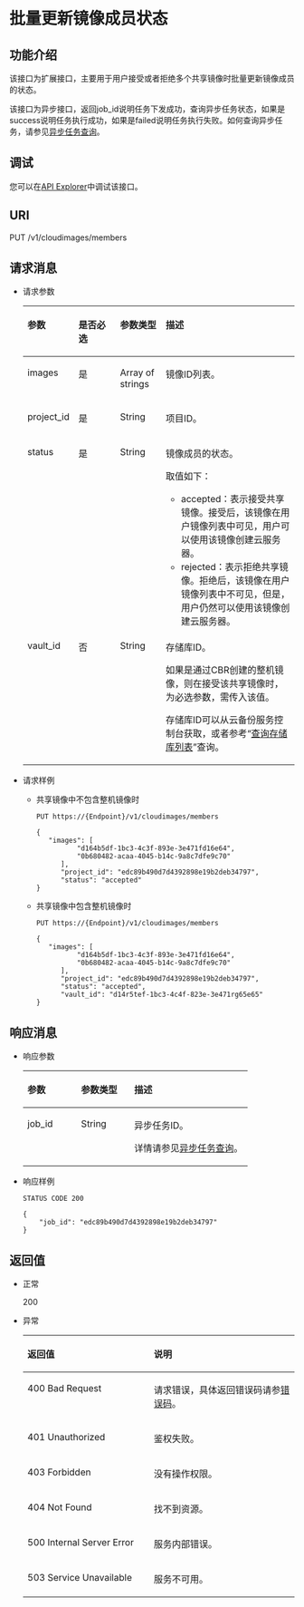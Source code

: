 # 批量更新镜像成员状态<a name="ims_03_0625"></a>

## 功能介绍<a name="section11046056154747"></a>

该接口为扩展接口，主要用于用户接受或者拒绝多个共享镜像时批量更新镜像成员的状态。

该接口为异步接口，返回job\_id说明任务下发成功，查询异步任务状态，如果是success说明任务执行成功，如果是failed说明任务执行失败。如何查询异步任务，请参见[异步任务查询](异步任务查询.md)。

## 调试<a name="section44686511322"></a>

您可以在[API Explorer](https://apiexplorer.developer.huaweicloud.com/apiexplorer/doc?locale=zh-cn&consoleCurrentProductId=ims&consoleCurrentProductshort=&product=IMS&api=BatchUpdateMembers)中调试该接口。

## URI<a name="section66620681154747"></a>

PUT /v1/cloudimages/members

## 请求消息<a name="section29704853154747"></a>

-   请求参数

    <a name="table23910047154747"></a>
    <table><thead align="left"><tr id="row24965460154747"><th class="cellrowborder" valign="top" width="17.51%" id="mcps1.1.5.1.1"><p id="p8936346154747"><a name="p8936346154747"></a><a name="p8936346154747"></a>参数</p>
    </th>
    <th class="cellrowborder" valign="top" width="15.61%" id="mcps1.1.5.1.2"><p id="p4072498116916"><a name="p4072498116916"></a><a name="p4072498116916"></a>是否必选</p>
    </th>
    <th class="cellrowborder" valign="top" width="16.939999999999998%" id="mcps1.1.5.1.3"><p id="p52755425154747"><a name="p52755425154747"></a><a name="p52755425154747"></a>参数类型</p>
    </th>
    <th class="cellrowborder" valign="top" width="49.94%" id="mcps1.1.5.1.4"><p id="p57477321154747"><a name="p57477321154747"></a><a name="p57477321154747"></a>描述</p>
    </th>
    </tr>
    </thead>
    <tbody><tr id="row25151394154747"><td class="cellrowborder" valign="top" width="17.51%" headers="mcps1.1.5.1.1 "><p id="p503796569524"><a name="p503796569524"></a><a name="p503796569524"></a>images</p>
    </td>
    <td class="cellrowborder" valign="top" width="15.61%" headers="mcps1.1.5.1.2 "><p id="p542203749524"><a name="p542203749524"></a><a name="p542203749524"></a>是</p>
    </td>
    <td class="cellrowborder" valign="top" width="16.939999999999998%" headers="mcps1.1.5.1.3 "><p id="p297741849524"><a name="p297741849524"></a><a name="p297741849524"></a>Array of strings</p>
    </td>
    <td class="cellrowborder" valign="top" width="49.94%" headers="mcps1.1.5.1.4 "><p id="p628987279524"><a name="p628987279524"></a><a name="p628987279524"></a>镜像ID列表。</p>
    </td>
    </tr>
    <tr id="row97255929413"><td class="cellrowborder" valign="top" width="17.51%" headers="mcps1.1.5.1.1 "><p id="p178181919524"><a name="p178181919524"></a><a name="p178181919524"></a>project_id</p>
    </td>
    <td class="cellrowborder" valign="top" width="15.61%" headers="mcps1.1.5.1.2 "><p id="p339873569524"><a name="p339873569524"></a><a name="p339873569524"></a>是</p>
    </td>
    <td class="cellrowborder" valign="top" width="16.939999999999998%" headers="mcps1.1.5.1.3 "><p id="p15124339524"><a name="p15124339524"></a><a name="p15124339524"></a>String</p>
    </td>
    <td class="cellrowborder" valign="top" width="49.94%" headers="mcps1.1.5.1.4 "><p id="p553982639524"><a name="p553982639524"></a><a name="p553982639524"></a>项目ID。</p>
    </td>
    </tr>
    <tr id="row387653339418"><td class="cellrowborder" valign="top" width="17.51%" headers="mcps1.1.5.1.1 "><p id="p529068859524"><a name="p529068859524"></a><a name="p529068859524"></a>status</p>
    </td>
    <td class="cellrowborder" valign="top" width="15.61%" headers="mcps1.1.5.1.2 "><p id="p575993249524"><a name="p575993249524"></a><a name="p575993249524"></a>是</p>
    </td>
    <td class="cellrowborder" valign="top" width="16.939999999999998%" headers="mcps1.1.5.1.3 "><p id="p350336309524"><a name="p350336309524"></a><a name="p350336309524"></a>String</p>
    </td>
    <td class="cellrowborder" valign="top" width="49.94%" headers="mcps1.1.5.1.4 "><p id="p25826739537"><a name="p25826739537"></a><a name="p25826739537"></a>镜像成员的状态。</p>
    <p id="p166859539539"><a name="p166859539539"></a><a name="p166859539539"></a>取值如下：</p>
    <a name="ul346242429557"></a><a name="ul346242429557"></a><ul id="ul346242429557"><li>accepted：表示接受共享镜像。接受后，该镜像在用户镜像列表中可见，用户可以使用该镜像创建云服务器。</li><li>rejected：表示拒绝共享镜像。拒绝后，该镜像在用户镜像列表中不可见，但是，用户仍然可以使用该镜像创建云服务器。</li></ul>
    </td>
    </tr>
    <tr id="row25222413200"><td class="cellrowborder" valign="top" width="17.51%" headers="mcps1.1.5.1.1 "><p id="p25362419209"><a name="p25362419209"></a><a name="p25362419209"></a>vault_id</p>
    </td>
    <td class="cellrowborder" valign="top" width="15.61%" headers="mcps1.1.5.1.2 "><p id="p1853142418208"><a name="p1853142418208"></a><a name="p1853142418208"></a>否</p>
    </td>
    <td class="cellrowborder" valign="top" width="16.939999999999998%" headers="mcps1.1.5.1.3 "><p id="p185392422014"><a name="p185392422014"></a><a name="p185392422014"></a>String</p>
    </td>
    <td class="cellrowborder" valign="top" width="49.94%" headers="mcps1.1.5.1.4 "><p id="p2071553113019"><a name="p2071553113019"></a><a name="p2071553113019"></a>存储库ID。</p>
    <p id="p105352411209"><a name="p105352411209"></a><a name="p105352411209"></a>如果是通过CBR创建的整机镜像，则在接受该共享镜像时，为必选参数，需传入该值。</p>
    <p id="p116364254172"><a name="p116364254172"></a><a name="p116364254172"></a>存储库ID可以从云备份服务控制台获取，或者参考“<a href="https://support.huaweicloud.com/api-cbr/ListVault.html" target="_blank" rel="noopener noreferrer">查询存储库列表</a>”查询。</p>
    </td>
    </tr>
    </tbody>
    </table>

-   请求样例
    -   共享镜像中不包含整机镜像时

        ```
        PUT https://{Endpoint}/v1/cloudimages/members
        ```

        ```
        {
           "images": [
                  "d164b5df-1bc3-4c3f-893e-3e471fd16e64",
                  "0b680482-acaa-4045-b14c-9a8c7dfe9c70"
              ],
              "project_id": "edc89b490d7d4392898e19b2deb34797",
              "status": "accepted"
        }
        ```

    -   共享镜像中包含整机镜像时

        ```
        PUT https://{Endpoint}/v1/cloudimages/members
        ```

        ```
        {
           "images": [
                  "d164b5df-1bc3-4c3f-893e-3e471fd16e64",
                  "0b680482-acaa-4045-b14c-9a8c7dfe9c70"
              ],
              "project_id": "edc89b490d7d4392898e19b2deb34797",
              "status": "accepted",
              "vault_id": "d14r5tef-1bc3-4c4f-823e-3e471rg65e65"
        }
        ```



## 响应消息<a name="section42338041154747"></a>

-   响应参数

    <a name="table1858875391115"></a>
    <table><thead align="left"><tr id="row5097995091115"><th class="cellrowborder" valign="top" width="23.897610238976103%" id="mcps1.1.4.1.1"><p id="p3573529991115"><a name="p3573529991115"></a><a name="p3573529991115"></a>参数</p>
    </th>
    <th class="cellrowborder" valign="top" width="23.667633236676334%" id="mcps1.1.4.1.2"><p id="p4803685091115"><a name="p4803685091115"></a><a name="p4803685091115"></a>参数类型</p>
    </th>
    <th class="cellrowborder" valign="top" width="52.434756524347556%" id="mcps1.1.4.1.3"><p id="p6577961291115"><a name="p6577961291115"></a><a name="p6577961291115"></a>描述</p>
    </th>
    </tr>
    </thead>
    <tbody><tr id="row2654833891115"><td class="cellrowborder" valign="top" width="23.897610238976103%" headers="mcps1.1.4.1.1 "><p id="p293180691115"><a name="p293180691115"></a><a name="p293180691115"></a>job_id</p>
    </td>
    <td class="cellrowborder" valign="top" width="23.667633236676334%" headers="mcps1.1.4.1.2 "><p id="p4244468991115"><a name="p4244468991115"></a><a name="p4244468991115"></a>String</p>
    </td>
    <td class="cellrowborder" valign="top" width="52.434756524347556%" headers="mcps1.1.4.1.3 "><p id="p1546781891115"><a name="p1546781891115"></a><a name="p1546781891115"></a>异步任务ID。</p>
    <p id="p19968122117312"><a name="p19968122117312"></a><a name="p19968122117312"></a>详情请参见<a href="异步任务查询.md">异步任务查询</a>。</p>
    </td>
    </tr>
    </tbody>
    </table>

-   响应样例

    ```
    STATUS CODE 200
    ```

    ```
    {
        "job_id": "edc89b490d7d4392898e19b2deb34797"
    }
    ```


## 返回值<a name="section40084941"></a>

-   正常

    200

-   异常

    <a name="table1069408417333"></a>
    <table><thead align="left"><tr id="row4772021317333"><th class="cellrowborder" valign="top" width="46.54%" id="mcps1.1.3.1.1"><p id="p4013206717333"><a name="p4013206717333"></a><a name="p4013206717333"></a>返回值</p>
    </th>
    <th class="cellrowborder" valign="top" width="53.459999999999994%" id="mcps1.1.3.1.2"><p id="p2947196917333"><a name="p2947196917333"></a><a name="p2947196917333"></a>说明</p>
    </th>
    </tr>
    </thead>
    <tbody><tr id="row3841925517333"><td class="cellrowborder" valign="top" width="46.54%" headers="mcps1.1.3.1.1 "><p id="p2495195017333"><a name="p2495195017333"></a><a name="p2495195017333"></a>400 Bad Request</p>
    </td>
    <td class="cellrowborder" valign="top" width="53.459999999999994%" headers="mcps1.1.3.1.2 "><p id="p784206117333"><a name="p784206117333"></a><a name="p784206117333"></a>请求错误，具体返回错误码请参<a href="错误码.md">错误码</a>。</p>
    </td>
    </tr>
    <tr id="row3122722917333"><td class="cellrowborder" valign="top" width="46.54%" headers="mcps1.1.3.1.1 "><p id="p4637763817333"><a name="p4637763817333"></a><a name="p4637763817333"></a>401 Unauthorized</p>
    </td>
    <td class="cellrowborder" valign="top" width="53.459999999999994%" headers="mcps1.1.3.1.2 "><p id="p6560116717333"><a name="p6560116717333"></a><a name="p6560116717333"></a>鉴权失败。</p>
    </td>
    </tr>
    <tr id="row5353959117333"><td class="cellrowborder" valign="top" width="46.54%" headers="mcps1.1.3.1.1 "><p id="p4173958717333"><a name="p4173958717333"></a><a name="p4173958717333"></a>403 Forbidden</p>
    </td>
    <td class="cellrowborder" valign="top" width="53.459999999999994%" headers="mcps1.1.3.1.2 "><p id="p2546341217333"><a name="p2546341217333"></a><a name="p2546341217333"></a>没有操作权限。</p>
    </td>
    </tr>
    <tr id="row5197513192250"><td class="cellrowborder" valign="top" width="46.54%" headers="mcps1.1.3.1.1 "><p id="p21898657192252"><a name="p21898657192252"></a><a name="p21898657192252"></a>404 Not Found</p>
    </td>
    <td class="cellrowborder" valign="top" width="53.459999999999994%" headers="mcps1.1.3.1.2 "><p id="p28960832192252"><a name="p28960832192252"></a><a name="p28960832192252"></a>找不到资源。</p>
    </td>
    </tr>
    <tr id="row2784412417333"><td class="cellrowborder" valign="top" width="46.54%" headers="mcps1.1.3.1.1 "><p id="p4078159117333"><a name="p4078159117333"></a><a name="p4078159117333"></a>500 Internal Server Error</p>
    </td>
    <td class="cellrowborder" valign="top" width="53.459999999999994%" headers="mcps1.1.3.1.2 "><p id="p1497458717333"><a name="p1497458717333"></a><a name="p1497458717333"></a>服务内部错误。</p>
    </td>
    </tr>
    <tr id="row55355517333"><td class="cellrowborder" valign="top" width="46.54%" headers="mcps1.1.3.1.1 "><p id="p4483799017333"><a name="p4483799017333"></a><a name="p4483799017333"></a>503 Service Unavailable</p>
    </td>
    <td class="cellrowborder" valign="top" width="53.459999999999994%" headers="mcps1.1.3.1.2 "><p id="p799858217333"><a name="p799858217333"></a><a name="p799858217333"></a>服务不可用。</p>
    </td>
    </tr>
    </tbody>
    </table>


